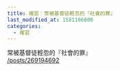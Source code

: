 ```yaml
---
title: 複習：常被基督徒輕忽的『社會的罪』
last_modified_at: 1581166800
categories:
  - 複習
---
```


<p>常被基督徒輕忽的『社會的罪』<br>
<a href="/posts/269194692" target="_blank">/posts/269194692</a></p>

<p>&nbsp;</p>

